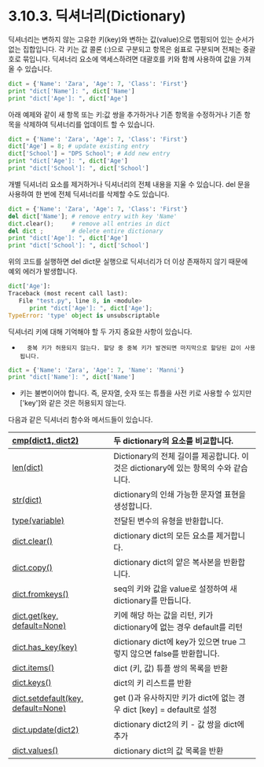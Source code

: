 # 3.10.3. 	딕셔너리\(Dictionary\)

딕셔너리는 변하지 않는 고유한 키\(key\)와 변하는 값\(value\)으로 맵핑되어 있는 순서가 없는 집합입니다. 각 키는 값 콜론 \(:\)으로 구분되고 항목은 쉼표로 구분되며 전체는 중괄호로 묶입니다. 딕셔너리 요소에 액세스하려면 대괄호를 키와 함께 사용하여 값을 가져올 수 있습니다.

```python
dict = {'Name': 'Zara', 'Age': 7, 'Class': 'First'}
print "dict['Name']: ", dict['Name']
print "dict['Age']: ", dict['Age']
```

아래 예제와 같이 새 항목 또는 키:값 쌍을 추가하거나 기존 항목을 수정하거나 기존 항목을 삭제하여 딕셔너리를 업데이트 할 수 있습니다.

```python
dict = {'Name': 'Zara', 'Age': 7, 'Class': 'First'}
dict['Age'] = 8; # update existing entry
dict['School'] = "DPS School"; # Add new entry
print "dict['Age']: ", dict['Age']
print "dict['School']: ", dict['School']
```

개별 딕셔너리 요소를 제거하거나 딕셔너리의 전체 내용을 지울 수 있습니다. del 문을 사용하여 한 번에 전체 딕셔너리를 삭제할 수도 있습니다.

```python
dict = {'Name': 'Zara', 'Age': 7, 'Class': 'First'}
del dict['Name']; # remove entry with key 'Name'
dict.clear();     # remove all entries in dict
del dict ;        # delete entire dictionary
print "dict['Age']: ", dict['Age']
print "dict['School']: ", dict['School']
```

위의 코드를 실행하면 del dict문 실행으로 딕셔너리가 더 이상 존재하지 않기 때문에 예외 에러가 발생합니다.

```python
dict['Age']:
Traceback (most recent call last):
   File "test.py", line 8, in <module>
      print "dict['Age']: ", dict['Age'];
TypeError: 'type' object is unsubscriptable
```

딕셔너리 키에 대해 기억해야 할 두 가지 중요한 사항이 있습니다.

-       중복 키가 허용되지 않는다. 할당 중 중복 키가 발견되면 마지막으로 할당된 값이 사용됩니다.

```python
dict = {'Name': 'Zara', 'Age': 7, 'Name': 'Manni'}
print "dict['Name']: ", dict['Name']
```

- 키는 불변이어야 합니다. 즉, 문자열, 숫자 또는 튜플을 사전 키로 사용할 수 있지만 \['key'\]와 같은 것은 허용되지 않는다.

다음과 같은 딕셔너리 함수와 메서드들이 있습니다.

| [cmp\(dict1, dict2\)](https://www.tutorialspoint.com/python/dictionary_cmp.htm) | 두 dictionary의 요소를 비교합니다. |
| :--- | :--- |
| [len\(dict\)](https://www.tutorialspoint.com/python/dictionary_len.htm) | Dictionary의 전체 길이를 제공합니다. 이것은 dictionary에 있는 항목의 수와 같습니다. |
| [str\(dict\)](https://www.tutorialspoint.com/python/dictionary_str.htm) | dictionary의 인쇄 가능한 문자열 표현을 생성합니다. |
| [type\(variable\)](https://www.tutorialspoint.com/python/dictionary_type.htm) | 전달된 변수의 유형을 반환합니다. |
| [dict.clear\(\)](https://www.tutorialspoint.com/python/dictionary_clear.htm) | dictionary dict의 모든 요소를 제거합니다. |
| [dict.copy\(\)](https://www.tutorialspoint.com/python/dictionary_copy.htm) | dictionary dict의 얕은 복사본을 반환합니다. |
| [dict.fromkeys\(\)](https://www.tutorialspoint.com/python/dictionary_fromkeys.htm) | seq의 키와 값을 value로 설정하여 새 dictionary를 만듭니다. |
| [dict.get\(key, default=None\)](https://www.tutorialspoint.com/python/dictionary_get.htm) | 키에 해당 하는 값을 리턴, 키가 dictionary에 없는 경우 default를 리턴 |
| [dict.has\_key\(key\)](https://www.tutorialspoint.com/python/dictionary_has_key.htm) | dictionary dict에 key가 있으면 true 그렇지 않으면 false를 반환합니다. |
| [dict.items\(\)](https://www.tutorialspoint.com/python/dictionary_items.htm) | dict \(키, 값\) 튜플 쌍의 목록을 반환 |
| [dict.keys\(\)](https://www.tutorialspoint.com/python/dictionary_keys.htm) | dict의 키 리스트를 반환 |
| [dict.setdefault\(key, default=None\)](https://www.tutorialspoint.com/python/dictionary_setdefault.htm) | get \(\)과 유사하지만 키가 dict에 없는 경우 dict \[key\] = default로 설정 |
| [dict.update\(dict2\)](https://www.tutorialspoint.com/python/dictionary_update.htm) | dictionary dict2의 키 - 값 쌍을 dict에 추가 |
| [dict.values\(\)](https://www.tutorialspoint.com/python/dictionary_values.htm) | dictionary dict의 값 목록을 반환 |


